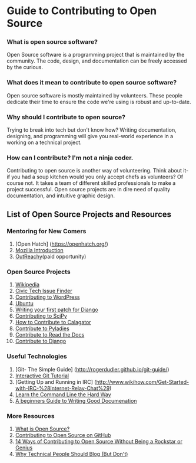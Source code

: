 # Guide to Contributing to Open Source

### What is open source software?

Open Source software is a programming project that is maintained by the community. The code, design, and documentation can be freely accessed by the curious.

### What does it mean to contribute to open source software?

Open source software is mostly maintained by volunteers. These people dedicate their time to ensure the code we're using is robust and up-to-date.

### Why should I contribute to open source?
Trying to break into tech but don't know how? Writing documentation, designing, and programming will give you real-world experience in a working on a technical project.

 
### How can I contribute? I'm not a ninja coder.

Contributing to open source is another way of volunteering. Think about it- if you had a soup kitchen would you only accept chefs as volunteers? Of course not. It takes a team of different skilled professionals to make a project successful. Open source projects are in dire need of quality documentation, and intuitive graphic design.

## List of Open Source Projects and Resources



### Mentoring for New Comers
1. [Open Hatch] (https://openhatch.org/)
2. [Mozilla Introduction](https://developer.mozilla.org/en-US/docs/Introduction)
3. [OutReachy](https://wiki.gnome.org/Outreachy/2015/MayAugust/SpreadTheWord?action=AttachFile&do=view&target=outreachy-poster-2015-May-August.png)(paid opportunity)

### Open Source Projects
1. [Wikipedia](http://www.wikihow.com/Contribute-to-Wikipedia)
2. [Civic Tech Issue Finder](https://www.codeforamerica.org/geeks/civicissues)
3. [Contributing to WordPress](https://codex.wordpress.org/Contributing_to_WordPress#WordPress_Support_Forum)
4. [Ubuntu](http://community.ubuntu.com/contribute/)
5. [Writing your first patch for Django](https://docs.djangoproject.com/en/1.8/intro/contributing/)
6. [Contributing to SciPy](https://github.com/scipy/scipy/blob/master/HACKING.rst.txt)
7. [How to Contribute to Calagator](https://github.com/calagator/calagator/wiki/How-To-Contribute-To-Calagator)
8. [Contribute to Pyladies](https://github.com/pyladies/pyladies)
9. [Contribute to Read the Docs](http://docs.readthedocs.org/en/latest/contribute.html)
10. [Contribute to Django](https://docs.djangoproject.com/en/1.8/internals/contributing/)
 


### Useful Technologies
1. [Git- The Simple Guide] (http://rogerdudler.github.io/git-guide/)
2. [Interactive Git Tutorial](https://try.github.io/levels/1/challenges/1)
3. [Getting Up and Running in IRC] (http://www.wikihow.com/Get-Started-with-IRC-%28Internet-Relay-Chat%29)
4. [Learn the Command Line the Hard Way](http://cli.learncodethehardway.org/book/)
5. [A beginners Guide to Writing Good Documenation](http://docs.writethedocs.org/writing/beginners-guide-to-docs/)

### More Resources
1. [What is Open Source?](http://www.codenewbie.org/blogs/what-is-open-source)
2. [Contributing to Open Source on GitHub](https://guides.github.com/activities/contributing-to-open-source/)
3. [14 Ways of Contributing to Open Source Without Being a Rockstar or Genius](http://blog.smartbear.com/programming/14-ways-to-contribute-to-open-source-without-being-a-programming-genius-or-a-rock-star/)
4. [Why Technical People Should Blog (But Don't)](http://www.rackspace.com/blog/why-technical-people-should-blog-but-dont/)

